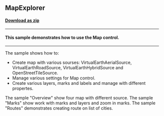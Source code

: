 ## MapExplorer
#### [Download as zip](https://grapecity.github.io/DownGit/#/home?url=https://github.com/GrapeCity/ComponentOne-WinForms-Samples/tree/master/Next\Map\CS\MapExplorer)
____
#### This sample demonstrates how to use the Map control.
____
The sample shows how to:

* Create map with various sourses: VirtualEarthAerialSource, VirtualEarthRoadSource, VirtualEarthHybridSource and OpenStreetTileSource.
* Manage various settings for Map control.
* Create various layers, marks and labels and manage with different propertes.

The sample "Overview" show four map with different source.
The sample "Marks" show work with marks and layers and zoom in marks.
The sample "Routes" demonstrates creating route on list of cities.
